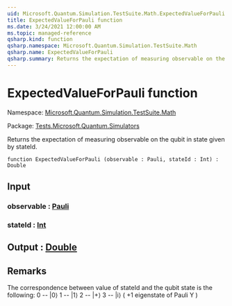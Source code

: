 ```yaml
---
uid: Microsoft.Quantum.Simulation.TestSuite.Math.ExpectedValueForPauli
title: ExpectedValueForPauli function
ms.date: 3/24/2021 12:00:00 AM
ms.topic: managed-reference
qsharp.kind: function
qsharp.namespace: Microsoft.Quantum.Simulation.TestSuite.Math
qsharp.name: ExpectedValueForPauli
qsharp.summary: Returns the expectation of measuring observable on the qubit in state given by stateId.
---
```


# ExpectedValueForPauli function

Namespace: [Microsoft.Quantum.Simulation.TestSuite.Math](xref:Microsoft.Quantum.Simulation.TestSuite.Math)

Package: [Tests.Microsoft.Quantum.Simulators](https://nuget.org/packages/Tests.Microsoft.Quantum.Simulators)


Returns the expectation of measuring observable on the qubit in state given by stateId.

```qsharp
function ExpectedValueForPauli (observable : Pauli, stateId : Int) : Double
```


## Input

### observable : [Pauli](xref:microsoft.quantum.lang-ref.pauli)




### stateId : [Int](xref:microsoft.quantum.lang-ref.int)





## Output : [Double](xref:microsoft.quantum.lang-ref.double)



## Remarks

The correspondence betweenvalue of stateId and the qubit state is the following:0 -- |0⟩1 -- |1⟩2 -- |+⟩3 -- |i⟩ ( +1 eigenstate of Pauli Y )